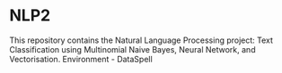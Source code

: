 # NLP2
This repository contains the Natural Language Processing project: Text Classification using Multinomial Naive Bayes, Neural Network, and Vectorisation.
Environment - DataSpell
